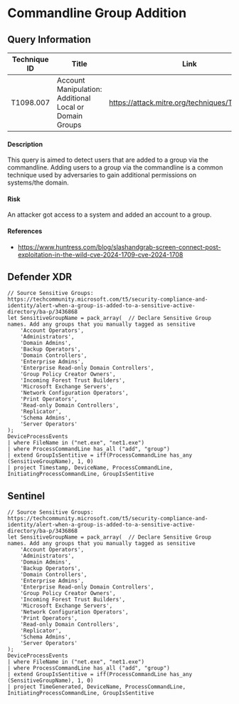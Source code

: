 # Commandline Group Addition

## Query Information

| Technique ID | Title    | Link    |
| ---  | --- | --- |
| T1098.007 | Account Manipulation: Additional Local or Domain Groups | https://attack.mitre.org/techniques/T1098/007/ |

#### Description
This query is aimed to detect users that are added to a group via the commandline. Adding users to a group via the commandline is a common technique used by adversaries to gain additional permissions on systems/the domain. 

#### Risk
An attacker got access to a system and added an account to a group.

#### References
- https://www.huntress.com/blog/slashandgrab-screen-connect-post-exploitation-in-the-wild-cve-2024-1709-cve-2024-1708

## Defender XDR
```KQL
// Source Sensitive Groups: https://techcommunity.microsoft.com/t5/security-compliance-and-identity/alert-when-a-group-is-added-to-a-sensitive-active-directory/ba-p/3436868
let SensitiveGroupName = pack_array(  // Declare Sensitive Group names. Add any groups that you manually tagged as sensitive
    'Account Operators',
    'Administrators',
    'Domain Admins', 
    'Backup Operators',
    'Domain Controllers',
    'Enterprise Admins',
    'Enterprise Read-only Domain Controllers',
    'Group Policy Creator Owners',
    'Incoming Forest Trust Builders',
    'Microsoft Exchange Servers',
    'Network Configuration Operators',
    'Print Operators',
    'Read-only Domain Controllers',
    'Replicator',
    'Schema Admins',
    'Server Operators'
);
DeviceProcessEvents
| where FileName in ("net.exe", "net1.exe")
| where ProcessCommandLine has_all ("add", "group") 
| extend GroupIsSentitive = iff(ProcessCommandLine has_any (SensitiveGroupName), 1, 0)
| project Timestamp, DeviceName, ProcessCommandLine, InitiatingProcessCommandLine, GroupIsSentitive
```
## Sentinel
```KQL
// Source Sensitive Groups: https://techcommunity.microsoft.com/t5/security-compliance-and-identity/alert-when-a-group-is-added-to-a-sensitive-active-directory/ba-p/3436868
let SensitiveGroupName = pack_array(  // Declare Sensitive Group names. Add any groups that you manually tagged as sensitive
    'Account Operators',
    'Administrators',
    'Domain Admins', 
    'Backup Operators',
    'Domain Controllers',
    'Enterprise Admins',
    'Enterprise Read-only Domain Controllers',
    'Group Policy Creator Owners',
    'Incoming Forest Trust Builders',
    'Microsoft Exchange Servers',
    'Network Configuration Operators',
    'Print Operators',
    'Read-only Domain Controllers',
    'Replicator',
    'Schema Admins',
    'Server Operators'
);
DeviceProcessEvents
| where FileName in ("net.exe", "net1.exe")
| where ProcessCommandLine has_all ("add", "group") 
| extend GroupIsSentitive = iff(ProcessCommandLine has_any (SensitiveGroupName), 1, 0)
| project TimeGenerated, DeviceName, ProcessCommandLine, InitiatingProcessCommandLine, GroupIsSentitive
```
